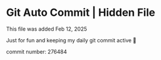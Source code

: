 # Git Auto Commit | Hidden File

This file was added Feb 12, 2025

Just for fun and keeping my daily git commit active 🤪

commit number: 276484
